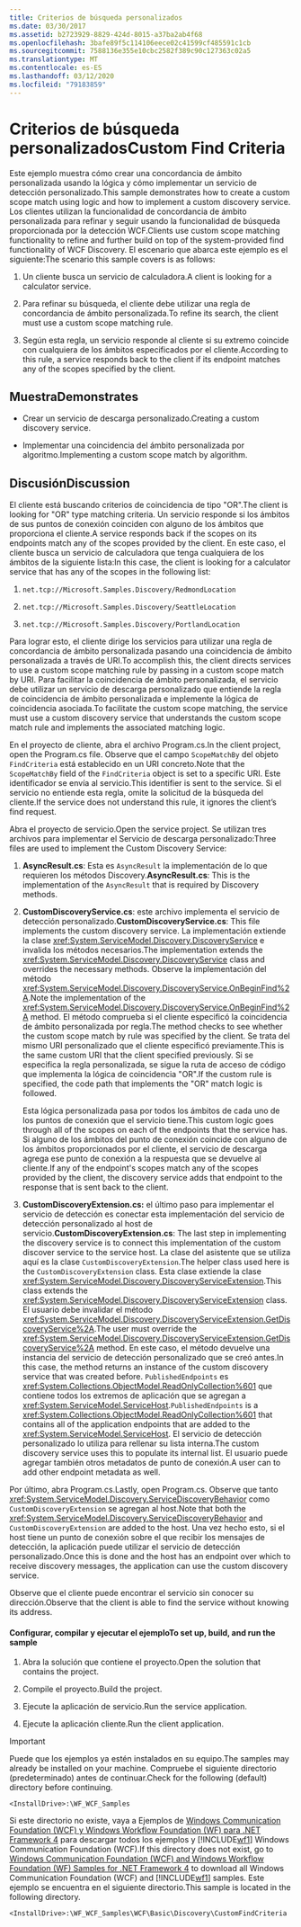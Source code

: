 ```yaml
---
title: Criterios de búsqueda personalizados
ms.date: 03/30/2017
ms.assetid: b2723929-8829-424d-8015-a37ba2ab4f68
ms.openlocfilehash: 3bafe89f5c114106eece02c41599cf485591c1cb
ms.sourcegitcommit: 7588136e355e10cbc2582f389c90c127363c02a5
ms.translationtype: MT
ms.contentlocale: es-ES
ms.lasthandoff: 03/12/2020
ms.locfileid: "79183859"
---
```

# <a name="custom-find-criteria"></a><span data-ttu-id="6580d-102">Criterios de búsqueda personalizados</span><span class="sxs-lookup"><span data-stu-id="6580d-102">Custom Find Criteria</span></span>
<span data-ttu-id="6580d-103">Este ejemplo muestra cómo crear una concordancia de ámbito personalizada usando la lógica y cómo implementar un servicio de detección personalizado.</span><span class="sxs-lookup"><span data-stu-id="6580d-103">This sample demonstrates how to create a custom scope match using logic and how to implement a custom discovery service.</span></span> <span data-ttu-id="6580d-104">Los clientes utilizan la funcionalidad de concordancia de ámbito personalizada para refinar y seguir usando la funcionalidad de búsqueda proporcionada por la detección WCF.</span><span class="sxs-lookup"><span data-stu-id="6580d-104">Clients use custom scope matching functionality to refine and further build on top of the system-provided find functionality of WCF Discovery.</span></span> <span data-ttu-id="6580d-105">El escenario que abarca este ejemplo es el siguiente:</span><span class="sxs-lookup"><span data-stu-id="6580d-105">The scenario this sample covers is as follows:</span></span>  
  
1. <span data-ttu-id="6580d-106">Un cliente busca un servicio de calculadora.</span><span class="sxs-lookup"><span data-stu-id="6580d-106">A client is looking for a calculator service.</span></span>  
  
2. <span data-ttu-id="6580d-107">Para refinar su búsqueda, el cliente debe utilizar una regla de concordancia de ámbito personalizada.</span><span class="sxs-lookup"><span data-stu-id="6580d-107">To refine its search, the client must use a custom scope matching rule.</span></span>  
  
3. <span data-ttu-id="6580d-108">Según esta regla, un servicio responde al cliente si su extremo coincide con cualquiera de los ámbitos especificados por el cliente.</span><span class="sxs-lookup"><span data-stu-id="6580d-108">According to this rule, a service responds back to the client if its endpoint matches any of the scopes specified by the client.</span></span>  
  
## <a name="demonstrates"></a><span data-ttu-id="6580d-109">Muestra</span><span class="sxs-lookup"><span data-stu-id="6580d-109">Demonstrates</span></span>  
  
- <span data-ttu-id="6580d-110">Crear un servicio de descarga personalizado.</span><span class="sxs-lookup"><span data-stu-id="6580d-110">Creating a custom discovery service.</span></span>  
  
- <span data-ttu-id="6580d-111">Implementar una coincidencia del ámbito personalizada por algoritmo.</span><span class="sxs-lookup"><span data-stu-id="6580d-111">Implementing a custom scope match by algorithm.</span></span>  
  
## <a name="discussion"></a><span data-ttu-id="6580d-112">Discusión</span><span class="sxs-lookup"><span data-stu-id="6580d-112">Discussion</span></span>  
 <span data-ttu-id="6580d-113">El cliente está buscando criterios de coincidencia de tipo "OR".</span><span class="sxs-lookup"><span data-stu-id="6580d-113">The client is looking for "OR" type matching criteria.</span></span> <span data-ttu-id="6580d-114">Un servicio responde si los ámbitos de sus puntos de conexión coinciden con alguno de los ámbitos que proporciona el cliente.</span><span class="sxs-lookup"><span data-stu-id="6580d-114">A service responds back if the scopes on its endpoints match any of the scopes provided by the client.</span></span> <span data-ttu-id="6580d-115">En este caso, el cliente busca un servicio de calculadora que tenga cualquiera de los ámbitos de la siguiente lista:</span><span class="sxs-lookup"><span data-stu-id="6580d-115">In this case, the client is looking for a calculator service that has any of the scopes in the following list:</span></span>  
  
1. `net.tcp://Microsoft.Samples.Discovery/RedmondLocation`  
  
2. `net.tcp://Microsoft.Samples.Discovery/SeattleLocation`  
  
3. `net.tcp://Microsoft.Samples.Discovery/PortlandLocation`  
  
 <span data-ttu-id="6580d-116">Para lograr esto, el cliente dirige los servicios para utilizar una regla de concordancia de ámbito personalizada pasando una coincidencia de ámbito personalizada a través de URI.</span><span class="sxs-lookup"><span data-stu-id="6580d-116">To accomplish this, the client directs services to use a custom scope matching rule by passing in a custom scope match by URI.</span></span> <span data-ttu-id="6580d-117">Para facilitar la coincidencia de ámbito personalizada, el servicio debe utilizar un servicio de descarga personalizado que entiende la regla de coincidencia de ámbito personalizada e implemente la lógica de coincidencia asociada.</span><span class="sxs-lookup"><span data-stu-id="6580d-117">To facilitate the custom scope matching, the service must use a custom discovery service that understands the custom scope match rule and implements the associated matching logic.</span></span>  
  
 <span data-ttu-id="6580d-118">En el proyecto de cliente, abra el archivo Program.cs.</span><span class="sxs-lookup"><span data-stu-id="6580d-118">In the client project, open the Program.cs file.</span></span> <span data-ttu-id="6580d-119">Observe que el campo `ScopeMatchBy` del objeto `FindCriteria` está establecido en un URI concreto.</span><span class="sxs-lookup"><span data-stu-id="6580d-119">Note that the `ScopeMatchBy` field of the `FindCriteria` object is set to a specific URI.</span></span> <span data-ttu-id="6580d-120">Este identificador se envía al servicio.</span><span class="sxs-lookup"><span data-stu-id="6580d-120">This identifier is sent to the service.</span></span> <span data-ttu-id="6580d-121">Si el servicio no entiende esta regla, omite la solicitud de la búsqueda del cliente.</span><span class="sxs-lookup"><span data-stu-id="6580d-121">If the service does not understand this rule, it ignores the client’s find request.</span></span>  
  
 <span data-ttu-id="6580d-122">Abra el proyecto de servicio.</span><span class="sxs-lookup"><span data-stu-id="6580d-122">Open the service project.</span></span> <span data-ttu-id="6580d-123">Se utilizan tres archivos para implementar el Servicio de descarga personalizado:</span><span class="sxs-lookup"><span data-stu-id="6580d-123">Three files are used to implement the Custom Discovery Service:</span></span>  
  
1. <span data-ttu-id="6580d-124">**AsyncResult.cs**: Esta es `AsyncResult` la implementación de lo que requieren los métodos Discovery.</span><span class="sxs-lookup"><span data-stu-id="6580d-124">**AsyncResult.cs**: This is the implementation of the `AsyncResult` that is required by Discovery methods.</span></span>  
  
2. <span data-ttu-id="6580d-125">**CustomDiscoveryService.cs**: este archivo implementa el servicio de detección personalizado.</span><span class="sxs-lookup"><span data-stu-id="6580d-125">**CustomDiscoveryService.cs**: This file implements the custom discovery service.</span></span> <span data-ttu-id="6580d-126">La implementación extiende la clase <xref:System.ServiceModel.Discovery.DiscoveryService> e invalida los métodos necesarios.</span><span class="sxs-lookup"><span data-stu-id="6580d-126">The implementation extends the <xref:System.ServiceModel.Discovery.DiscoveryService> class and overrides the necessary methods.</span></span> <span data-ttu-id="6580d-127">Observe la implementación del método <xref:System.ServiceModel.Discovery.DiscoveryService.OnBeginFind%2A>.</span><span class="sxs-lookup"><span data-stu-id="6580d-127">Note the implementation of the <xref:System.ServiceModel.Discovery.DiscoveryService.OnBeginFind%2A> method.</span></span> <span data-ttu-id="6580d-128">El método comprueba si el cliente especificó la coincidencia de ámbito personalizada por regla.</span><span class="sxs-lookup"><span data-stu-id="6580d-128">The method checks to see whether the custom scope match by rule was specified by the client.</span></span> <span data-ttu-id="6580d-129">Se trata del mismo URI personalizado que el cliente especificó previamente.</span><span class="sxs-lookup"><span data-stu-id="6580d-129">This is the same custom URI that the client specified previously.</span></span> <span data-ttu-id="6580d-130">Si se especifica la regla personalizada, se sigue la ruta de acceso de código que implementa la lógica de coincidencia "OR".</span><span class="sxs-lookup"><span data-stu-id="6580d-130">If the custom rule is specified, the code path that implements the "OR" match logic is followed.</span></span>  
  
     <span data-ttu-id="6580d-131">Esta lógica personalizada pasa por todos los ámbitos de cada uno de los puntos de conexión que el servicio tiene.</span><span class="sxs-lookup"><span data-stu-id="6580d-131">This custom logic goes through all of the scopes on each of the endpoints that the service has.</span></span> <span data-ttu-id="6580d-132">Si alguno de los ámbitos del punto de conexión coincide con alguno de los ámbitos proporcionados por el cliente, el servicio de descarga agrega ese punto de conexión a la respuesta que se devuelve al cliente.</span><span class="sxs-lookup"><span data-stu-id="6580d-132">If any of the endpoint's scopes match any of the scopes provided by the client, the discovery service adds that endpoint to the response that is sent back to the client.</span></span>  
  
3. <span data-ttu-id="6580d-133">**CustomDiscoveryExtension.cs:** el último paso para implementar el servicio de detección es conectar esta implementación del servicio de detección personalizado al host de servicio.</span><span class="sxs-lookup"><span data-stu-id="6580d-133">**CustomDiscoveryExtension.cs**: The last step in implementing the discovery service is to connect this implementation of the custom discover service to the service host.</span></span> <span data-ttu-id="6580d-134">La clase del asistente que se utiliza aquí es la clase `CustomDiscoveryExtension`.</span><span class="sxs-lookup"><span data-stu-id="6580d-134">The helper class used here is the `CustomDiscoveryExtension` class.</span></span> <span data-ttu-id="6580d-135">Esta clase extiende la clase <xref:System.ServiceModel.Discovery.DiscoveryServiceExtension>.</span><span class="sxs-lookup"><span data-stu-id="6580d-135">This class extends the <xref:System.ServiceModel.Discovery.DiscoveryServiceExtension> class.</span></span> <span data-ttu-id="6580d-136">El usuario debe invalidar el método <xref:System.ServiceModel.Discovery.DiscoveryServiceExtension.GetDiscoveryService%2A>.</span><span class="sxs-lookup"><span data-stu-id="6580d-136">The user must override the <xref:System.ServiceModel.Discovery.DiscoveryServiceExtension.GetDiscoveryService%2A> method.</span></span> <span data-ttu-id="6580d-137">En este caso, el método devuelve una instancia del servicio de detección personalizado que se creó antes.</span><span class="sxs-lookup"><span data-stu-id="6580d-137">In this case, the method returns an instance of the custom discovery service that was created before.</span></span> <span data-ttu-id="6580d-138">`PublishedEndpoints` es <xref:System.Collections.ObjectModel.ReadOnlyCollection%601> que contiene todos los extremos de aplicación que se agregan a <xref:System.ServiceModel.ServiceHost>.</span><span class="sxs-lookup"><span data-stu-id="6580d-138">`PublishedEndpoints` is a <xref:System.Collections.ObjectModel.ReadOnlyCollection%601> that contains all of the application endpoints that are added to the <xref:System.ServiceModel.ServiceHost>.</span></span> <span data-ttu-id="6580d-139">El servicio de detección personalizado lo utiliza para rellenar su lista interna.</span><span class="sxs-lookup"><span data-stu-id="6580d-139">The custom discovery service uses this to populate its internal list.</span></span> <span data-ttu-id="6580d-140">El usuario puede agregar también otros metadatos de punto de conexión.</span><span class="sxs-lookup"><span data-stu-id="6580d-140">A user can to add other endpoint metadata as well.</span></span>  
  
 <span data-ttu-id="6580d-141">Por último, abra Program.cs.</span><span class="sxs-lookup"><span data-stu-id="6580d-141">Lastly, open Program.cs.</span></span> <span data-ttu-id="6580d-142">Observe que tanto <xref:System.ServiceModel.Discovery.ServiceDiscoveryBehavior> como `CustomDiscoveryExtension` se agregan al host.</span><span class="sxs-lookup"><span data-stu-id="6580d-142">Note that both the <xref:System.ServiceModel.Discovery.ServiceDiscoveryBehavior> and `CustomDiscoveryExtension` are added to the host.</span></span> <span data-ttu-id="6580d-143">Una vez hecho esto, si el host tiene un punto de conexión sobre el que recibir los mensajes de detección, la aplicación puede utilizar el servicio de detección personalizado.</span><span class="sxs-lookup"><span data-stu-id="6580d-143">Once this is done and the host has an endpoint over which to receive discovery messages, the application can use the custom discovery service.</span></span>  
  
 <span data-ttu-id="6580d-144">Observe que el cliente puede encontrar el servicio sin conocer su dirección.</span><span class="sxs-lookup"><span data-stu-id="6580d-144">Observe that the client is able to find the service without knowing its address.</span></span>  
  
#### <a name="to-set-up-build-and-run-the-sample"></a><span data-ttu-id="6580d-145">Configurar, compilar y ejecutar el ejemplo</span><span class="sxs-lookup"><span data-stu-id="6580d-145">To set up, build, and run the sample</span></span>  
  
1. <span data-ttu-id="6580d-146">Abra la solución que contiene el proyecto.</span><span class="sxs-lookup"><span data-stu-id="6580d-146">Open the solution that contains the project.</span></span>  
  
2. <span data-ttu-id="6580d-147">Compile el proyecto.</span><span class="sxs-lookup"><span data-stu-id="6580d-147">Build the project.</span></span>  
  
3. <span data-ttu-id="6580d-148">Ejecute la aplicación de servicio.</span><span class="sxs-lookup"><span data-stu-id="6580d-148">Run the service application.</span></span>  
  
4. <span data-ttu-id="6580d-149">Ejecute la aplicación cliente.</span><span class="sxs-lookup"><span data-stu-id="6580d-149">Run the client application.</span></span>  
  
> [!IMPORTANT]
> <span data-ttu-id="6580d-150">Puede que los ejemplos ya estén instalados en su equipo.</span><span class="sxs-lookup"><span data-stu-id="6580d-150">The samples may already be installed on your machine.</span></span> <span data-ttu-id="6580d-151">Compruebe el siguiente directorio (predeterminado) antes de continuar.</span><span class="sxs-lookup"><span data-stu-id="6580d-151">Check for the following (default) directory before continuing.</span></span>  
>
> `<InstallDrive>:\WF_WCF_Samples`  
>
> <span data-ttu-id="6580d-152">Si este directorio no existe, vaya a Ejemplos de [Windows Communication Foundation (WCF) y Windows Workflow Foundation (WF) para .NET Framework 4](https://www.microsoft.com/download/details.aspx?id=21459) para descargar todos los ejemplos y [!INCLUDE[wf1](../../../../includes/wf1-md.md)] Windows Communication Foundation (WCF).</span><span class="sxs-lookup"><span data-stu-id="6580d-152">If this directory does not exist, go to [Windows Communication Foundation (WCF) and Windows Workflow Foundation (WF) Samples for .NET Framework 4](https://www.microsoft.com/download/details.aspx?id=21459) to download all Windows Communication Foundation (WCF) and [!INCLUDE[wf1](../../../../includes/wf1-md.md)] samples.</span></span> <span data-ttu-id="6580d-153">Este ejemplo se encuentra en el siguiente directorio.</span><span class="sxs-lookup"><span data-stu-id="6580d-153">This sample is located in the following directory.</span></span>  
>
> `<InstallDrive>:\WF_WCF_Samples\WCF\Basic\Discovery\CustomFindCriteria`
